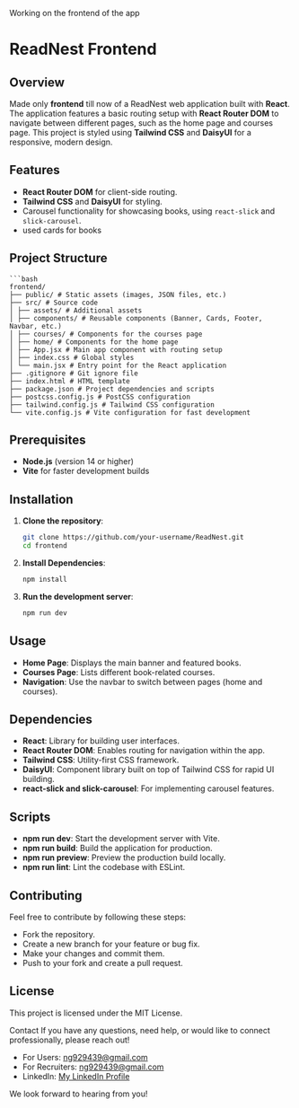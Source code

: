 Working on the frontend of the app
# ReadNest Frontend

## Overview
Made only  **frontend** till now of a ReadNest web application built with **React**. The application features a basic routing setup with **React Router DOM** to navigate between different pages, such as the home page and courses page. This project is styled using **Tailwind CSS** and **DaisyUI** for a responsive, modern design.

## Features
- **React Router DOM** for client-side routing.
- **Tailwind CSS** and **DaisyUI** for styling.
- Carousel functionality for showcasing books, using `react-slick` and `slick-carousel`.
- used cards for books

## Project Structure
    ```bash
    frontend/ 
    ├── public/ # Static assets (images, JSON files, etc.) 
    ├── src/ # Source code 
    │ ├── assets/ # Additional assets
    │ ├── components/ # Reusable components (Banner, Cards, Footer, Navbar, etc.) 
    │ ├── courses/ # Components for the courses page 
    │ ├── home/ # Components for the home page 
    │ ├── App.jsx # Main app component with routing setup 
    │ ├── index.css # Global styles 
    │ └── main.jsx # Entry point for the React application 
    ├── .gitignore # Git ignore file 
    ├── index.html # HTML template 
    ├── package.json # Project dependencies and scripts 
    ├── postcss.config.js # PostCSS configuration 
    ├── tailwind.config.js # Tailwind CSS configuration 
    └── vite.config.js # Vite configuration for fast development


## Prerequisites
- **Node.js** (version 14 or higher)
- **Vite** for faster development builds

## Installation

1. **Clone the repository**:
   ```bash
   git clone https://github.com/your-username/ReadNest.git
   cd frontend
2. **Install Dependencies**:
    ```bash
    npm install
3. **Run the development server**:
    ```bash
    npm run dev

## Usage
- **Home Page**: Displays the main banner and featured books.
- **Courses Page**: Lists different book-related courses.
- **Navigation**: Use the navbar to switch between pages (home and courses).

## Dependencies
- **React**: Library for building user interfaces.
- **React Router DOM**: Enables routing for navigation within the app.
- **Tailwind CSS**: Utility-first CSS framework.
- **DaisyUI**: Component library built on top of Tailwind CSS for rapid UI building.
- **react-slick and slick-carousel**: For implementing carousel features.

## Scripts
- **npm run dev**: Start the development server with Vite.
- **npm run build**: Build the application for production.
- **npm run preview**: Preview the production build locally.
- **npm run lint**: Lint the codebase with ESLint.

## Contributing
Feel free to contribute by following these steps:

- Fork the repository.
- Create a new branch for your feature or bug fix.
- Make your changes and commit them.
- Push to your fork and create a pull request.

## License
This project is licensed under the MIT License.

Contact
If you have any questions, need help, or would like to connect professionally, please reach out!

- For Users: [ng929439@gmail.com](ng929439@gmail.com)
- For Recruiters: [ng929439@gmail.com](ng929439@gmail.com)
- LinkedIn: [My LinkedIn Profile](https://www.linkedin.com/in/nikhilgupta738)

We look forward to hearing from you!